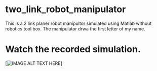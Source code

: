 # two_link_robot_manipulator

This is a 2 link planer robot manipultor simulated using Matlab without robotics tool box. The manipulator drwa the first letter of my name. 

# Watch the recorded simulation.  
[![IMAGE ALT TEXT HERE](https://youtu.be/_ZCnuHk_uf8)]

<!--
<iframe width="560" height="315" src="https://youtu.be/_ZCnuHk_uf8" title="YouTube video player" frameborder="0" allow="accelerometer; autoplay; clipboard-write; encrypted-media; gyroscope; picture-in-picture" allowfullscreen></iframe>
-->
